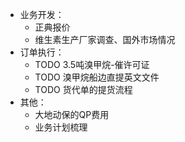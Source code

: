 - 业务开发：
	- 正典报价
	- 维生素生产厂家调查、国外市场情况
- 订单执行：
	- TODO 3.5吨溴甲烷-催许可证
	- TODO 溴甲烷船边直提英文文件
	- TODO 货代单的提货流程
- 其他：
	- 大地动保的QP费用
	- 业务计划梳理